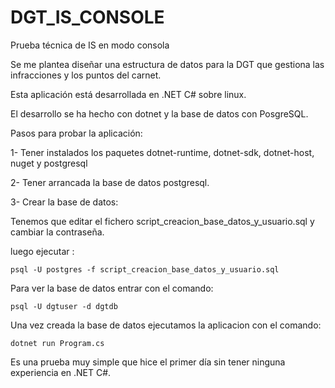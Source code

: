 # DGT_IS_CONSOLE

Prueba técnica de IS en modo consola

Se me plantea diseñar una estructura de datos para la DGT que gestiona las infracciones y los puntos del carnet.

Esta aplicación está desarrollada en .NET C# sobre linux.

El desarrollo se ha hecho con dotnet y la base de datos con PosgreSQL.

Pasos para probar la aplicación:

1- Tener instalados los paquetes dotnet-runtime, dotnet-sdk, dotnet-host, nuget y postgresql

2- Tener arrancada la base de datos postgresql.

3- Crear la base de datos:

Tenemos que editar el fichero script_creacion_base_datos_y_usuario.sql y cambiar la contraseña.

luego ejecutar :

```
psql -U postgres -f script_creacion_base_datos_y_usuario.sql
```

Para ver la base de datos entrar con el comando:

```
psql -U dgtuser -d dgtdb
```


Una vez creada la base de datos ejecutamos la aplicacion con el comando:

```
dotnet run Program.cs
```

Es una prueba muy simple que hice el primer día sin tener ninguna experiencia en .NET C#.


